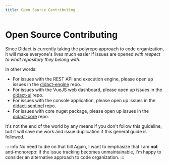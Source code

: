 ```yaml
---
title: Open Source Contributing
---
```


# Open Source Contributing

Since Didact is currently taking the polyrepo approach to code organization, it will make everyone's lives much easier if issues are opened *with respect to what repository they belong with*.

In other words:

- For issues with the REST API and execution engine, please open up issues in the [didact-engine](https://github.com/DidactHQ/didact-engine) repo.
- For issues with the VueJS web dashboard, please open up issues in the [didact-ui](https://github.com/DidactHQ/didact-ui) repo.
- For issues with the console application, please open up issues in the [didact-sentinel](https://github.com/DidactHQ/didact-sentinel) repo.
- For issues with core nuget package, please open up issues in the [didact-core](https://github.com/DidactHQ/didact-core) repo.

It's not the end of the world by any means if you don't follow this guideline, but it will save me work and issue duplication if this general guide is followed.

::: info No need to die on that hill
Again, I want to emphasize that I am **not** anti-monorepo: if the issue tracking becomes unmaintainable, I'm happy to consider an alternative approach to code organization.
:::